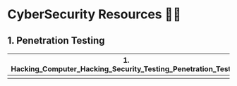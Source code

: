 # CyberSecurity Resources 👨‍💻
## 1. Penetration Testing
|1. Hacking_Computer_Hacking_Security_Testing_Penetration_Testing| Download |
|--|--|
|  |  |

